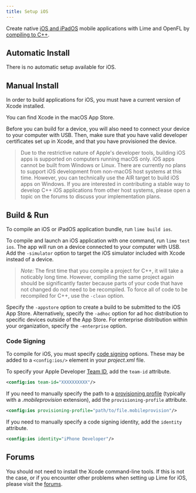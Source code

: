 ```yaml
---
title: Setup iOS
---
```


Create native [iOS and iPadOS](https://developer.apple.com/ios/) mobile applications with Lime and OpenFL by [compiling to C++](https://haxe.org/manual/target-cpp-getting-started.html).

## Automatic Install

There is no automatic setup available for iOS.

## Manual Install

In order to build applications for iOS, you must have a current version of Xcode installed.

You can find Xcode in the macOS App Store.

Before you can build for a device, you will also need to connect your device to your computer with USB. Then, make sure that you have valid developer certificates set up in Xcode, and that you have provisioned the device.

> Due to the restrictive nature of Apple's developer tools, building iOS apps is supported on computers running macOS only. iOS apps cannot be built from Windows or Linux. There are currently no plans to support iOS development from non-macOS host systems at this time. However, you can technically use the AIR target to build iOS apps on Windows. If you are interested in contributing a stable way to develop C++ iOS applications from other host systems, please open a topic on the forums to discuss your implementation plans.

## Build & Run

To compile an iOS or iPadOS application bundle, run `lime build ios`.

To compile and launch an iOS application with one command, run `lime test ios`. The app will run on a device connected to your computer with USB. Add the `-simulator` option to target the iOS simulator included with Xcode instead of a device.

> _Note:_ The first time that you compile a project for C++, it will take a noticably long time. However, compiling the same project again should be significantly faster because parts of your code that have not changed do not need to be recompiled. To force all of code to be recompiled for C++, use the `-clean` option.

Specify the `-appstore` option to create a build to be submitted to the iOS App Store. Alternatively, specify the `-adhoc` option for ad hoc distribution to specific devices outside of the App Store. For enterprise distribution within your organization, specify the `-enterprise` option.

### Code Signing

To compile for iOS, you must specify [code signing](https://developer.apple.com/support/code-signing/) options. These may be added to a `<config:ios/>` element in your _project.xml_ file.

To specify your Apple Developer [Team ID](https://developer.apple.com/help/account/manage-your-team/locate-your-team-id/), add the `team-id` attribute.

```xml
<config:ios team-id="XXXXXXXXXX"/>
```

If you need to manually specify the path to a [provisioning profile](https://developer.apple.com/help/account/manage-profiles/edit-download-or-delete-profiles/) (typically with a _.mobileprovision_ extension), add the `provisioning-profile` attribute.

```xml
<config:ios provisioning-profile="path/to/file.mobileprovision"/>
```

If you need to manually specify a code signing identity, add the `identity` attribute.

```xml
<config:ios identity="iPhone Developer"/>
```

## Forums

You should not need to install the Xcode command-line tools. If this is not the case, or if you encounter other problems when setting up Lime for iOS, please visit the [forums](http://community.openfl.org/c/help).
